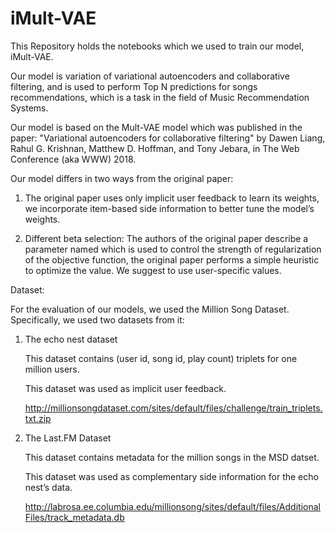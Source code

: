 # iMult-VAE


This Repository holds the notebooks which
we used to train our model, iMult-VAE.


Our model is variation  of variational autoencoders and collaborative
filtering, and is used to perform Top N predictions for songs recommendations,
which is a task in the field of Music Recommendation Systems.


Our model is based on the Mult-VAE model which was published in the paper:
"Variational autoencoders for collaborative filtering" by Dawen Liang, Rahul G. Krishnan,
Matthew D. Hoffman, and Tony Jebara, in The Web Conference (aka WWW) 2018.



Our model differs in two ways from the original
paper:
1. The original paper uses only implicit user feedback to learn its weights, we
incorporate item-based side information to better tune the model’s weights. 

2. Different beta selection: The authors of the original paper
describe a parameter named  which is used to control
the strength of regularization of the objective
function, the original paper performs a simple heuristic to
optimize the  value. We suggest to use  user-specific  values.


Dataset:

For the evaluation of our models, we used
the Million Song Dataset. Specifically, we used two datasets from it:



1. The echo nest dataset 

    This dataset contains (user id, song id,
    play count) triplets for one million users.

    This dataset was used as implicit user
    feedback.

    http://millionsongdataset.com/sites/default/files/challenge/train_triplets.txt.zip


2. The Last.FM Dataset

    This dataset contains metadata for the
    million songs in the MSD datset. 

    This dataset was used as complementary side
    information for the echo nest’s data. 

    http://labrosa.ee.columbia.edu/millionsong/sites/default/files/AdditionalFiles/track_metadata.db
